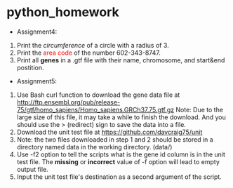 # python_homework
+ Assignment4:
 1. Print the *circumference* of a circle with a radius of 3.
 2. Print the <span style="color:red">area code</span> of the number 602-343-8747.
 3. Print all **genes** in a .gtf file with their name, chromosome, and start&end postition.

+ Assignment5:
 1. Use Bash curl function to download the gene data file at http://ftp.ensembl.org/pub/release-75/gtf/homo_sapiens/Homo_sapiens.GRCh37.75.gtf.gz Note: Due to the large size of this file, it may take a while to finish the download. And you should use the > (redirect) sign to save the data into a file.
 2. Download the unit test file at https://github.com/davcraig75/unit
 3. Note: the two files downloaded in step 1 and 2 should be stored in a directory named data in the working directory. (data/)
 4. Use -f2 option to tell the scripts what is the gene id column is in the unit test file. The **missing** or **incorrect** value of -f option will lead to empty output file.
 5. Input the unit test file's destination as a second argument of the script.
